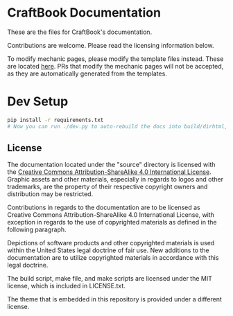 # CraftBook Documentation

These are the files for CraftBook's documentation.

Contributions are welcome. Please read the licensing information below.

To modify mechanic pages, please modify the template files instead. These are located [here](https://github.com/EngineHub/CraftBook/tree/master/src/main/resources/docs). PRs that modify the mechanic pages will not be accepted, as they are automatically 
generated from the templates.

# Dev Setup
```bash
pip install -r requirements.txt
# Now you can run ./dev.py to auto-rebuild the docs into build/dirhtml, and browse it at the printed address.
```

## License

The documentation located under the "source" directory is licensed with the [Creative Commons Attribution-ShareAlike 4.0 International License](https://creativecommons.org/licenses/by-sa/4.0/). Graphic assets and other materials, especially in regards to logos and other trademarks, are the property of their respective copyright owners and distribution may be restricted.

Contributions in regards to the documentation are to be licensed as Creative Commons Attribution-ShareAlike 4.0 International License, with exception in regards to the use of copyrighted materials as defined in the following paragraph.

Depictions of software products and other copyrighted materials is used within the United States legal doctrine of fair use. New additions to the documentation are to utilize copyrighted materials in accordance with this legal doctrine.

The build script, make file, and make scripts are licensed under the MIT license, which is included in LICENSE.txt.

The theme that is embedded in this repository is provided under a different license.